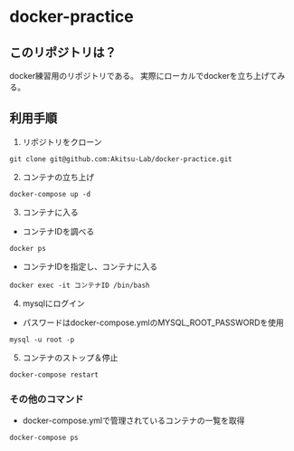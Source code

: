 # docker-practice

## このリポジトリは？
docker練習用のリポジトリである。
実際にローカルでdockerを立ち上げてみる。
## 利用手順
1. リポジトリをクローン
```shell
git clone git@github.com:Akitsu-Lab/docker-practice.git
```
2. コンテナの立ち上げ
```shell
docker-compose up -d
```
3. コンテナに入る
- コンテナIDを調べる
```shell
docker ps 
```
- コンテナIDを指定し、コンテナに入る
```shell
docker exec -it コンテナID /bin/bash
```
4. mysqlにログイン
- パスワードはdocker-compose.ymlのMYSQL_ROOT_PASSWORDを使用
```shell
mysql -u root -p
```
5. コンテナのストップ＆停止
```shell
docker-compose restart
```

### その他のコマンド

- docker-compose.ymlで管理されているコンテナの一覧を取得
```shell
docker-compose ps
```

